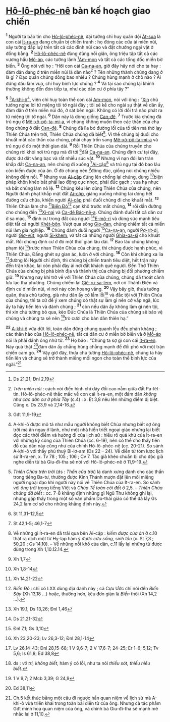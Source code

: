 # [Hô-lô-phéc-nê]() bàn kế hoạch giao chiến
<sup><b>1</b></sup> Người ta báo tin cho [Hô-lô-phéc-nê](), đại tướng chỉ huy quân đội [Át-sua]() là con cái [Ít-ra-en]() đang chuẩn bị chiến tranh : họ đóng các cửa ải miền núi, xây tường đắp luỹ trên tất cả các đỉnh núi cao và đặt chướng ngại vật ở đồng bằng. <sup><b>2</b></sup> [Hô-lô-phéc-nê]() đùng đùng nổi giận, ông triệu tập tất cả các vương hầu [Mô-áp](), các tướng lãnh [^1*][Am-mon]() và tất cả các tổng đốc miền bờ biển. <sup><b>3</b></sup> Ông nói với họ : “Hỡi con cái [Ca-na-an](), giờ đây hãy nói cho ta hay : đám dân đang ở trên miền núi là dân nào[^1] ? Tên những thành chúng đang ở là gì ? Đạo quân chúng đông bao nhiêu ? Chúng hùng mạnh ở chỗ nào ? Ai đứng đầu làm vua, chỉ huy binh lực chúng ? <sup><b>4</b></sup> Và tại sao chúng lại khinh thường không đến đón tiếp ta, như các dân cư ở phía tây ?”

<sup><b>5</b></sup> [^2*][A-khi-ô]()[^2], viên chỉ huy toàn thể con cái [Am-mon](), nói với ông : “[Xin]() chủ tướng nghe lời từ miệng tôi tớ ngài đây ; tôi sẽ kể cho ngài sự thật về dân ấy, đám dân ở trên miền núi đó, ở sát bên ngài. Không có lời dối trá nào phát ra từ miệng tôi tớ ngài. <sup><b>6</b></sup> Dân này là dòng giống [Can-đê](). <sup><b>7</b></sup> Trước kia chúng đã trú ngụ ở [Mê-xô-pô-ta-mi-a](), vì chúng không muốn theo các thần của cha ông chúng ở đất [Can-đê](). <sup><b>8</b></sup> Chúng đã lìa bỏ đường lối của tổ tiên mà thờ lạy Thiên Chúa trên trời, Thiên Chúa chúng đã biết[^3]. Vì thế chúng bị đuổi cho khuất mắt các thần của chúng, phải chạy trốn sang [Mê-xô-pô-ta-mi-a]() và trú ngụ ở đó một thời gian dài. <sup><b>9</b></sup> Rồi Thiên Chúa của chúng truyền cho chúng rời khỏi nơi trú ngụ mà đi tới [^3*]đất [Ca-na-an](). Chúng định cư tại đây, được dư dật vàng bạc và rất nhiều súc vật. <sup><b>10</b></sup> Nhưng vì nạn đói lan tràn khắp đất [Ca-na-an](), nên chúng đi xuống [^4*][Ai-cập]()[^4] và trú ngụ tại đó bao lâu còn kiếm được của ăn. Ở đó chúng nên [^5*]đông đúc, giống nòi chúng nhiều không đếm nổi. <sup><b>11</b></sup> Nhưng vua [Ai-cập]() đứng lên chống lại chúng, dùng [^6*]biện pháp khôn khéo bắt phải lao động cực nhọc, phải đúc gạch ; vua hạ nhục và bắt chúng làm nô lệ. <sup><b>12</b></sup> Chúng kêu lên cùng Thiên Chúa của chúng, nên Người đánh phạt khắp mặt đất [Ai-cập](), giáng xuống những tai ương hết đường cứu chữa, khiến người [Ai-cập]() phải đuổi chúng đi cho khuất mắt. <sup><b>13</b></sup> Thiên Chúa làm cho [^7*][Biển Đỏ]()[^5] cạn khô trước mắt chúng, <sup><b>14</b></sup> rồi dẫn đường cho chúng đến [^8*][Xi-nai]() và [Ca-đê Bác-nê-a](). Chúng đánh đuổi tất cả dân cư ở sa mạc, <sup><b>15</b></sup> định cư trong đất của người [^9*][E-mô-ri]() và dùng sức mạnh tiêu diệt tất cả người [Khét-bôn](). Vượt qua sông [Gio-đan](), chúng chiếm tất cả miền núi làm gia nghiệp. <sup><b>16</b></sup> Chúng đánh đuổi người [^10*][Ca-na-an](), người [Pơ-rít-di](), người [Giơ-vút](), người [Si-khem](), và tất cả những người [Ghia-ga-si]() cho khuất mắt. Rồi chúng định cư ở đó một thời gian lâu dài. <sup><b>17</b></sup> Bao lâu chúng không phạm tội [^11*]trước nhan Thiên Chúa của chúng, thì chúng được hạnh phúc, vì Thiên Chúa, Đấng ghét sự gian ác, luôn ở với chúng. <sup><b>18</b></sup> Còn khi chúng xa lìa [^12*]đường lối Người chỉ định, thì chúng bị chiến tranh tiêu diệt, hết trận này đến trận khác, lại còn phải đày ải nơi đất khách quê người. Đền Thờ Thiên Chúa của chúng bị phá bình địa và thành thị của chúng bị đối phương chiếm giữ. <sup><b>19</b></sup> Nhưng nay khi trở về với Thiên Chúa của chúng, chúng đã thoát cảnh lưu lạc tha phương. Chúng chiếm lại [Giê-ru-sa-lem](), nơi có Thánh Điện và định cư ở miền núi, vì nơi này còn hoang vắng. <sup><b>20</b></sup> Vậy bây giờ, thưa tướng quân, thưa chủ tướng, giả như dân ấy có lầm lỗi[^6] và đắc tội với Thiên Chúa của chúng, thì ta cứ để ý xem chúng có thật sự làm gì nên cớ vấp ngã, lúc ấy ta hãy tiến lên và đánh chúng ; <sup><b>21</b></sup> còn nếu dân ấy không làm gì nên tội, thì xin chủ tướng bỏ qua, kẻo Đức Chúa là Thiên Chúa của chúng sẽ bảo vệ chúng và chúng ta sẽ nên [^13*]trò cười cho bàn dân thiên hạ.”

<sup><b>22</b></sup> [A-khi-ô]() vừa dứt lời, toàn dân đứng chung quanh lều đều phản kháng ; các thân hào của [Hô-lô-phéc-nê](), tất cả dân cư ở miền bờ biển và ở [Mô-áp]() nói là phải đánh ông nhừ tử. <sup><b>23</b></sup> Họ bảo : “Chúng ta sợ gì con cái [Ít-ra-en](). Này quả thật [^14*]đám dân ấy chẳng hùng chẳng mạnh để đối phó với một trận chiến cam go. <sup><b>24</b></sup> Vậy giờ đây, thưa chủ tướng [Hô-lô-phéc-nê](), chúng ta hãy tiến lên và chúng sẽ trở thành miếng mồi ngon cho toàn thể binh lực của ngài.”[^7]

[^1]: *Trên miền núi* : cách nói điển hình chỉ dãy đồi cao nằm giữa đất Pa-lét-tin. Hô-lô-phéc-nê thắc mắc về con cái Ít-ra-en, một đám dân *không như các dân cư ở phía Tây* (c.4) : x. Et 3,8 nêu lên những điểm dị biệt. Cũng x. Ds 23,9 và 2,14-16.
[^2]: A-khi-ô được mô tả như mẫu người không biết Chúa nhưng biết sợ ông trời mà ăn ngay ở lành, như một nhà hiền triết ngoại giáo nhưng lại biết đọc các thời điềm và hướng đi của lịch sử : hiểu rõ quá khứ của Ít-ra-en với những kỳ công của Thiên Chúa (cc. 6-19), nên có thể cho thấy tiền đồ của dân này cũng như của chính Hô-lô-phéc-nê (cc. 20-21). So sánh A-khi-ô với thầy phù thuỷ Bi-lơ-am (Ds 22 – 24). Về diễn từ tóm lược lịch sử Ít-ra-en, x. Tv 78 ; 105 ; 106 ; Cv 7. Tác giả khéo chuẩn bị cho độc giả nghe diễn từ bà Giu-đi-tha sẽ nói với Hô-lô-phéc-nê ở 11,9-19.
[^3]: *Thiên Chúa trên trời* (ds : *Thần của trời*) là danh xưng dành cho các thần trong tiếng Ba-tư, thường được Kinh Thánh mượn đặt lên môi miệng người ngoại đạo khi người này nói về Thiên Chúa của Ít-ra-en. So sánh với *ông trời* trong tiếng Việt và *Chúa Tể toàn cõi đất* ở 2,5. – *Thiên Chúa chúng đã biết* : cc. 7-8 khẳng định những gì Ngũ Thư không ghi lại, nhưng gặp thấy trong một số văn phẩm Do-thái giáo có thể đã lấy Gs 24,2 làm cơ sở cho những khẳng định này.
[^4]: Về những gì Ít-ra-en đã trải qua bên Ai-cập : *kiếm được của ăn* ở c.10 thật ra dịch một từ Hy-lạp hàm ý *được cứu sống, sinh tồn* (x. St 7,3 ; 50,20 ; Gs 14,10). – Về những nỗi khổ của dân, c.11 lấy lại những từ được dùng trong Xh 1,10.12.14.
[^5]: *Biển Đỏ* : chỉ có LXX dùng địa danh này ; cả Cựu Ước chỉ nói đến *Biển Sậy* (Xh 13,18 ...) hoặc, thường hơn, kêu đơn giản là *Biển* thôi (Xh 14,2 ...).
[^6]: ds : *vô tri, không biết*, hàm ý có lỗi, như ta nói *thiếu sót, thiếu hiểu biết*.
[^7]: Ch.5 kết thúc bằng một câu đi ngược hẳn quan niệm về lịch sử mà A-khi-ô vừa triển khai trong toàn bài diễn từ của ông. Nhưng cả tác phẩm Gđt minh hoạ quan niệm của ông, và chính bà Giu-đi-tha sẽ mạnh mẽ nhắc lại ở 11,10.
[^1*]: Ds 21,21; Đnl 2,19
[^2*]: Gđt 11,9-19
[^3*]: St 11,31–12,5
[^4*]: St 42,1-5; 46,1-7
[^5*]: Xh 1,7
[^6*]: Xh 1,8-14
[^7*]: Xh 14,21-22
[^8*]: Xh 19,1; Ds 13,26; Đnl 1,46
[^9*]: Ds 21,21-32
[^10*]: Đnl 7,1; Gs 3,10
[^11*]: Xh 23,20-23; Lv 26,3-12; Đnl 28,1-14
[^12*]: Lv 26,14-43; Đnl 28,15-68; 1 V 9,6-7; 2 V 17,6-7; 24–25; Er 1–6; 5,12; Tv 5,6; Is 61,8; Ed 38,8
[^13*]: 1 V 9,7; 2 Mcb 3,39; G 24,9
[^14*]: Ed 38,11
